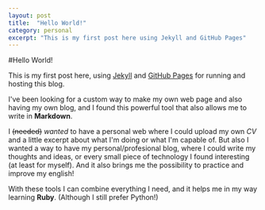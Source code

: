 ```yaml
---
layout: post
title:  "Hello World!"
category: personal
excerpt: "This is my first post here using Jekyll and GitHub Pages"
---
```

#Hello World!

This is my first post here, using [Jekyll](http://jekyllrb.com "Transform your plain text into static websites and blogs.") and [GitHub Pages](https://pages.github.com "Websites for you and your projects.") for running and hosting this blog.

I've been looking for a custom way to make my own web page and also having my own blog, and I found this powerful tool that also allows me to write in **Markdown**.

I <strike>(needed)</strike> *wanted* to have a personal web where I could upload my own *CV* and a little excerpt about what I'm doing or what I'm capable of.
But also I wanted a way to have my personal/profesional blog, where I could write my thoughts and ideas, or every small piece of technology I found interesting (at least for myself). And it also brings me the possibility to practice and improve my english!

With these tools I can combine everything I need, and it helps me in my way learning **Ruby**. (Although I still prefer Python!)
